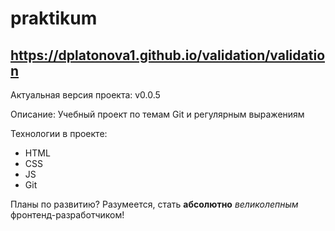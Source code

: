 # praktikum
https://dplatonova1.github.io/validation/validation
-------------


Актуальная версия проекта: v0.0.5

Описание: Учебный проект по темам Git и регулярным выражениям 

Технологии в проекте:

- HTML
- CSS
- JS
- Git


Планы по развитию? Разумеется, стать **абсолютно** *великолепным* фронтенд-разработчиком! 

